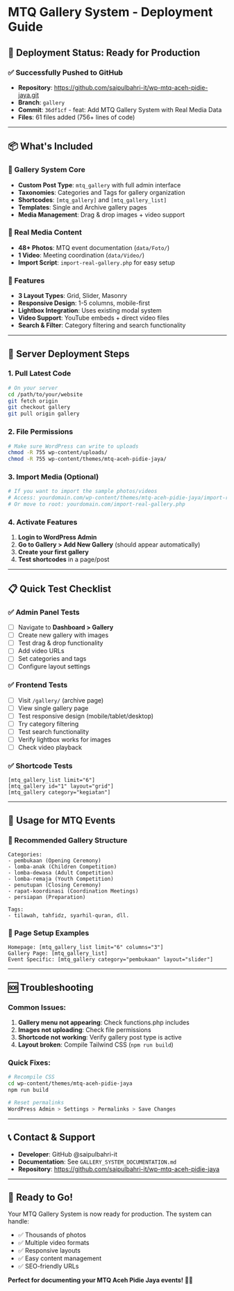 # MTQ Gallery System - Deployment Guide

## 🚀 Deployment Status: Ready for Production

### ✅ Successfully Pushed to GitHub
- **Repository**: https://github.com/saipulbahri-it/wp-mtq-aceh-pidie-jaya.git
- **Branch**: `gallery`
- **Commit**: `36df1cf` - feat: Add MTQ Gallery System with Real Media Data
- **Files**: 61 files added (756+ lines of code)

---

## 📦 What's Included

### 🎯 Gallery System Core
- **Custom Post Type**: `mtq_gallery` with full admin interface
- **Taxonomies**: Categories and Tags for gallery organization
- **Shortcodes**: `[mtq_gallery]` and `[mtq_gallery_list]`
- **Templates**: Single and Archive gallery pages
- **Media Management**: Drag & drop images + video support

### 📸 Real Media Content
- **48+ Photos**: MTQ event documentation (`data/Foto/`)
- **1 Video**: Meeting coordination (`data/Video/`)
- **Import Script**: `import-real-gallery.php` for easy setup

### 🎨 Features
- **3 Layout Types**: Grid, Slider, Masonry
- **Responsive Design**: 1-5 columns, mobile-first
- **Lightbox Integration**: Uses existing modal system
- **Video Support**: YouTube embeds + direct video files
- **Search & Filter**: Category filtering and search functionality

---

## 🔧 Server Deployment Steps

### 1. Pull Latest Code
```bash
# On your server
cd /path/to/your/website
git fetch origin
git checkout gallery
git pull origin gallery
```

### 2. File Permissions
```bash
# Make sure WordPress can write to uploads
chmod -R 755 wp-content/uploads/
chmod -R 755 wp-content/themes/mtq-aceh-pidie-jaya/
```

### 3. Import Media (Optional)
```bash
# If you want to import the sample photos/videos
# Access: yourdomain.com/wp-content/themes/mtq-aceh-pidie-jaya/import-real-gallery.php
# Or move to root: yourdomain.com/import-real-gallery.php
```

### 4. Activate Features
1. **Login to WordPress Admin**
2. **Go to Gallery > Add New Gallery** (should appear automatically)
3. **Create your first gallery**
4. **Test shortcodes** in a page/post

---

## 📋 Quick Test Checklist

### ✅ Admin Panel Tests
- [ ] Navigate to **Dashboard > Gallery**
- [ ] Create new gallery with images
- [ ] Test drag & drop functionality
- [ ] Add video URLs
- [ ] Set categories and tags
- [ ] Configure layout settings

### ✅ Frontend Tests
- [ ] Visit `/gallery/` (archive page)
- [ ] View single gallery page
- [ ] Test responsive design (mobile/tablet/desktop)
- [ ] Try category filtering
- [ ] Test search functionality
- [ ] Verify lightbox works for images
- [ ] Check video playback

### ✅ Shortcode Tests
```
[mtq_gallery_list limit="6"]
[mtq_gallery id="1" layout="grid"]
[mtq_gallery category="kegiatan"]
```

---

## 🎪 Usage for MTQ Events

### 📅 Recommended Gallery Structure
```
Categories:
- pembukaan (Opening Ceremony)
- lomba-anak (Children Competition)
- lomba-dewasa (Adult Competition)
- lomba-remaja (Youth Competition)
- penutupan (Closing Ceremony)
- rapat-koordinasi (Coordination Meetings)
- persiapan (Preparation)

Tags:
- tilawah, tahfidz, syarhil-quran, dll.
```

### 📖 Page Setup Examples
```
Homepage: [mtq_gallery_list limit="6" columns="3"]
Gallery Page: [mtq_gallery_list]
Event Specific: [mtq_gallery category="pembukaan" layout="slider"]
```

---

## 🆘 Troubleshooting

### Common Issues:
1. **Gallery menu not appearing**: Check functions.php includes
2. **Images not uploading**: Check file permissions
3. **Shortcode not working**: Verify gallery post type is active
4. **Layout broken**: Compile Tailwind CSS (`npm run build`)

### Quick Fixes:
```bash
# Recompile CSS
cd wp-content/themes/mtq-aceh-pidie-jaya
npm run build

# Reset permalinks
WordPress Admin > Settings > Permalinks > Save Changes
```

---

## 📞 Contact & Support

- **Developer**: GitHub @saipulbahri-it
- **Documentation**: See `GALLERY_SYSTEM_DOCUMENTATION.md`
- **Repository**: https://github.com/saipulbahri-it/wp-mtq-aceh-pidie-jaya

---

## 🎉 Ready to Go!

Your MTQ Gallery System is now ready for production. The system can handle:
- ✅ Thousands of photos
- ✅ Multiple video formats  
- ✅ Responsive layouts
- ✅ Easy content management
- ✅ SEO-friendly URLs

**Perfect for documenting your MTQ Aceh Pidie Jaya events!** 📸🎥
